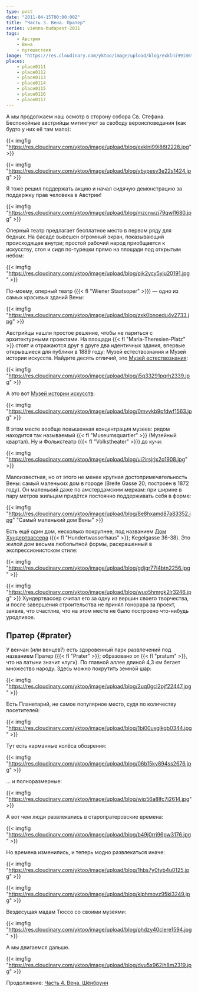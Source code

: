 ```yaml
---
type: post
date: "2011-04-15T00:00:00Z"
title: "Часть 3. Вена. Пратер"
series: vienna-budapest-2011
tags:
    - Австрия
    - Вена
    - путешествия
image: "https://res.cloudinary.com/yktoo/image/upload/blog/exklni99i86t2228.jpg"
places:
    - place0111
    - place0112
    - place0113
    - place0114
    - place0115
    - place0116
    - place0117
---
```


А мы продолжаем наш осмотр в сторону собора Св. Стефана. Беспокойные австрийцы митингуют за свободу вероисповедания (как будто у них её там мало):

{{< imgfig "https://res.cloudinary.com/yktoo/image/upload/blog/exklni99i86t2228.jpg" >}}

<!--more-->

{{< imgfig "https://res.cloudinary.com/yktoo/image/upload/blog/ybypesv3e22s1424.jpg" >}}

Я тоже решил поддержать акцию и начал сидячую демонстрацию за поддержку прав человека в Австрии!

{{< imgfig "https://res.cloudinary.com/yktoo/image/upload/blog/mzcnwzj79qwl1680.jpg" >}}

Оперный театр предлагает бесплатное место в первом ряду для бедных. На фасаде вывешен огромный экран, показывающий происходящее внутри; простой рабочий народ приобщается к искусству, стоя и сидя по-турецки прямо на площади под открытым небом:

{{< imgfig "https://res.cloudinary.com/yktoo/image/upload/blog/pik2ycy5yiu20191.jpg" >}}

По-моему, оперный театр ({{< fl "Wiener Staatsoper" >}}) — одно из самых красивых зданий Вены:

{{< imgfig "https://res.cloudinary.com/yktoo/image/upload/blog/zxk0bnoedu4v2733.jpg" >}}

Австрийцы нашли простое решение, чтобы не париться с архитектурными проектами. На площади {{< fl "Maria-Theresien-Platz" >}} стоят и отражаются друг в друге два идентичных здания, впервые открывшиеся для публики в 1889 году: Музей естествознания и Музей истории искусств. Найдите десять отличий, это [Музей естествознания](http://www.nhm-wien.ac.at/):

{{< imgfig "https://res.cloudinary.com/yktoo/image/upload/blog/j5q33291pqrh2339.jpg" >}}

А это вот [Музей истории искусств](http://www.khm.at/):

{{< imgfig "https://res.cloudinary.com/yktoo/image/upload/blog/0mvvkb9pfdwf1563.jpg" >}}

В этом месте вообще повышенная концентрация музеев: рядом находится так называемый {{< fl "Museumsquartier" >}} (Музейный квартал). Ну и Фолькстеатр ({{< fl "Volkstheater" >}}) до кучи:

{{< imgfig "https://res.cloudinary.com/yktoo/image/upload/blog/ui2irsjrjx2o1908.jpg" >}}

Малоизвестная, но от этого не менее крупная достопримечательность Вены: самый маленьких дом в городе (Breite Gasse 20; построен в 1872 году). Он маленький даже по амстердамским меркам: при ширине в пару метров жильцам придётся постоянно поддерживать себя в форме:

{{< imgfig "https://res.cloudinary.com/yktoo/image/upload/blog/8e8hxamd87a83352.jpg" "Самый маленький дом Вены" >}}

Есть ещё один дом, несколько покрупнее, под названием [Дом Хундертвассера](http://www.hundertwasserhaus.at/) ({{< fl "Hundertwasserhaus" >}}; Kegelgasse 36-38). Это жилой дом весьма любопытной формы, раскрашенный в экспрессионистском стиле:

{{< imgfig "https://res.cloudinary.com/yktoo/image/upload/blog/gdjgr77l4btn2256.jpg" >}}

{{< imgfig "https://res.cloudinary.com/yktoo/image/upload/blog/wuo5hmrgk2lr3246.jpg" >}}
Хундертвассер считал его за одну из вершин своего творчества, и после завершения строительства не принял гонорара за проект, заявив, что счастлив, что на этом месте не было построено что-нибудь уродливое.

## Пратер {#prater}

У венчан (или венцев?) есть здоровенный парк развлечений под названием Пратер ({{< fl "Prater" >}}; образовано от {{< fl "pratum" >}}, что на латыни значит «луг»). По главной аллее длиной 4,3 км бегает множество народу. Здесь можно покрутить земной шар:

{{< imgfig "https://res.cloudinary.com/yktoo/image/upload/blog/2uq0gcl2pjf22447.jpg" >}}

Есть Планетарий, не самое популярное место, судя по количеству посетителей:

{{< imgfig "https://res.cloudinary.com/yktoo/image/upload/blog/1bi00uxglkgb0344.jpg" >}}

Тут есть карманные колёса обозрения:

{{< imgfig "https://res.cloudinary.com/yktoo/image/upload/blog/06b15ky894ss2676.jpg" >}}

… и полноразмерные:

{{< imgfig "https://res.cloudinary.com/yktoo/image/upload/blog/wip56a8lfc7j2614.jpg" >}}

А вот чем люди развлекались в старопратеровские времена:

{{< imgfig "https://res.cloudinary.com/yktoo/image/upload/blog/b49j0rrj96pw3176.jpg" >}}

Но времена изменились, и теперь модно развлекаться иначе:

{{< imgfig "https://res.cloudinary.com/yktoo/image/upload/blog/1hbs7y0tyb4u0125.jpg" >}}

{{< imgfig "https://res.cloudinary.com/yktoo/image/upload/blog/klphmovz95ki3249.jpg" >}}

Вездесущая мадам Тюссо со своими музеями:

{{< imgfig "https://res.cloudinary.com/yktoo/image/upload/blog/phdzy40clere1594.jpg" >}}

А мы двигаемся дальше.

{{< imgfig "https://res.cloudinary.com/yktoo/image/upload/blog/dvu5x962ih8m2319.jpg" >}}

Продолжение: [Часть 4. Вена. Шёнбрунн](0086)
